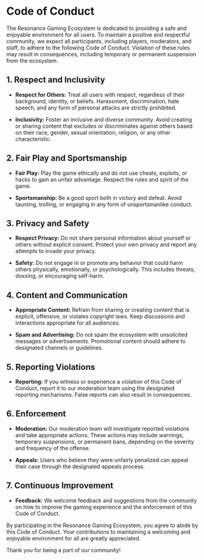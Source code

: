 # Code of Conduct

The Resonance Gaming Ecosystem is dedicated to providing a safe and enjoyable environment for all users. To maintain a positive and respectful community, we expect all participants, including players, moderators, and staff, to adhere to the following Code of Conduct. Violation of these rules may result in consequences, including temporary or permanent suspension from the ecosystem.

## 1. Respect and Inclusivity

- **Respect for Others:** Treat all users with respect, regardless of their background, identity, or beliefs. Harassment, discrimination, hate speech, and any form of personal attacks are strictly prohibited.

- **Inclusivity:** Foster an inclusive and diverse community. Avoid creating or sharing content that excludes or discriminates against others based on their race, gender, sexual orientation, religion, or any other characteristic.

## 2. Fair Play and Sportsmanship

- **Fair Play:** Play the game ethically and do not use cheats, exploits, or hacks to gain an unfair advantage. Respect the rules and spirit of the game.

- **Sportsmanship:** Be a good sport both in victory and defeat. Avoid taunting, trolling, or engaging in any form of unsportsmanlike conduct.

## 3. Privacy and Safety

- **Respect Privacy:** Do not share personal information about yourself or others without explicit consent. Protect your own privacy and report any attempts to invade your privacy.

- **Safety:** Do not engage in or promote any behavior that could harm others physically, emotionally, or psychologically. This includes threats, doxxing, or encouraging self-harm.

## 4. Content and Communication

- **Appropriate Content:** Refrain from sharing or creating content that is explicit, offensive, or violates copyright laws. Keep discussions and interactions appropriate for all audiences.

- **Spam and Advertising:** Do not spam the ecosystem with unsolicited messages or advertisements. Promotional content should adhere to designated channels or guidelines.

## 5. Reporting Violations

- **Reporting:** If you witness or experience a violation of this Code of Conduct, report it to our moderation team using the designated reporting mechanisms. False reports can also result in consequences.

## 6. Enforcement

- **Moderation:** Our moderation team will investigate reported violations and take appropriate actions. These actions may include warnings, temporary suspensions, or permanent bans, depending on the severity and frequency of the offense.

- **Appeals:** Users who believe they were unfairly penalized can appeal their case through the designated appeals process.

## 7. Continuous Improvement

- **Feedback:** We welcome feedback and suggestions from the community on how to improve the gaming experience and the enforcement of this Code of Conduct.

By participating in the Resonance Gaming Ecosystem, you agree to abide by this Code of Conduct. Your contributions to maintaining a welcoming and enjoyable environment for all are greatly appreciated.

Thank you for being a part of our community!
